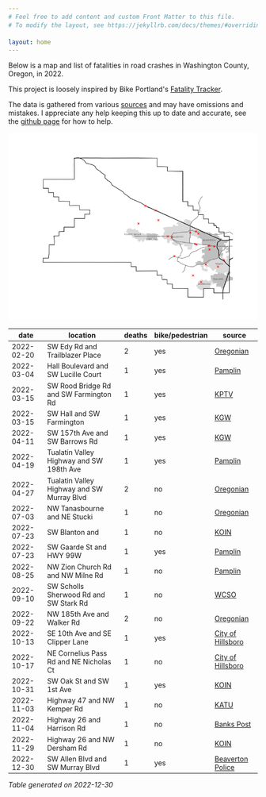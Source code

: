 ```yaml
---
# Feel free to add content and custom Front Matter to this file.
# To modify the layout, see https://jekyllrb.com/docs/themes/#overriding-theme-defaults

layout: home
---
```


Below is a map and list of fatalities in road crashes in Washington County, Oregon, in 2022.

This project is loosely inspired by Bike Portland's [Fatality Tracker](https://bikeportland.org/fatality-tracker).

The data is gathered from various [sources](resources/) and may have omissions and mistakes. I appreciate any help keeping this up to date and accurate, see the [github page](https://github.com/barker29/washington-county-oregon-crashes) for how to help.

![Washington County crash map](map2022.png)

|date|location|deaths|bike/pedestrian|source|
|---|---|---|---|---|
|2022-02-20|SW Edy Rd and Trailblazer Place|2|yes|[Oregonian](https://www.oregonlive.com/washingtoncounty/2022/02/sherwood-car-crash-kills-2-children.html)|
|2022-03-04|Hall Boulevard and SW Lucille Court|1|yes|[Pamplin](https://pamplinmedia.com/ht/117-hillsboro-tribune-news/563683-451526-orphan-highways-in-washco-receiving-renewed-attention)|
|2022-03-15|SW Rood Bridge Rd and SW Farmington Rd|1|yes|[KPTV](https://www.kptv.com/2022/03/15/bicyclist-dies-after-being-hit-by-driver-washington-county/)|
|2022-03-15|SW Hall and SW Farmington|1|yes|[KGW](https://www.kgw.com/article/news/local/beaverton-mayor-calls-for-road-upgrades-near-hit-and-run/283-d1b5603a-b63d-4094-bc88-d648ad33f037?s=03)|
|2022-04-11|SW 157th Ave and SW Barrows Rd|1|yes|[KGW](https://www.kgw.com/article/news/crime/beaverton-pedestrian-killed-hit-and-run/283-3ed7cfca-703c-432f-9fa8-0c8ac2e95149)|
|2022-04-19|Tualatin Valley Highway and SW 198th Ave|1|yes|[Pamplin](https://pamplinmedia.com/ht/117-hillsboro-tribune-news/542855-434782-wcso-skateboarder-struck-killed-by-vehicle-in-aloha)|
|2022-04-27|Tualatin Valley Highway and SW Murray Blvd|2|no|[Oregonian](https://www.oregonlive.com/pacific-northwest-news/2022/04/beaverton-crash-involving-sheriffs-deputy-kills-2-leaves-4-in-critical-condition.html)|
|2022-07-03|NW Tanasbourne and NE Stucki|1|no|[Oregonian](https://www.oregonlive.com/news/2022/07/one-person-killed-second-seriously-injured-in-rollover-crash-in-hillsboro-police-say.html)|
|2022-07-23|SW Blanton and |1|no|[KOIN](https://www.koin.com/news/crashes/passenger-dies-when-car-crashes-into-beaverton-yard/)|
|2022-07-23|SW Gaarde St and HWY 99W|1|yes|[Pamplin](https://pamplinmedia.com/ttt/552805-442456-tigard-crash-kills-82-year-old-pedestrian)|
|2022-08-25|NW Zion Church Rd and NW Milne Rd|1|no|[Pamplin](https://pamplinmedia.com/ht/117-hillsboro-tribune-news/555861-444920-cornelius-man-dies-in-two-vehicle-crash-in-washington-county)|
|2022-09-10|SW Scholls Sherwood Rd and SW Stark Rd|1|no|[WCSO](http://www.flashalertnewswire.net/images/news/2022-09/1128/157425/MR220911_Man_Killed_in_Rollover_Crash_Six_Injured_in_Head-on_DUII_Crash.pdf)|
|2022-09-22|NW 185th Ave and Walker Rd|2|no|[Oregonian](https://www.oregonlive.com/washingtoncounty/2022/09/2-dead-in-car-crash-near-hillsboro-shopping-center-1-person-in-accident-runs-from-scene-police.html)|
|2022-10-13|SE 10th Ave and SE Clipper Lane|1|yes|[City of Hillsboro](https://hillsboro-oregon.civicweb.net/document/50837/TC%20Crash%20Report%20Memo%2010.15.22.pdf)|
|2022-10-17|NE Cornelius Pass Rd and NE Nicholas Ct|1|no|[City of Hillsboro](https://hillsboro-oregon.civicweb.net/document/51927/TC%20Crash%20Report%20Memo%2011.9.22.pdf)|
|2022-10-31|SW Oak St and SW 1st Ave|1|yes|[KOIN](https://www.koin.com/news/crashes/bicyclist-dies-hillsboro-sw-oak-1st-10312022/)|
|2022-11-03|Highway 47 and NW Kemper Rd|1|no|[KATU](https://katu.com/news/local/crash-closes-highway-47-near-forest-grove)|
|2022-11-04|Highway 26 and Harrison Rd|1|no|[Banks Post](https://www.bankspost.com/posts/highway-26-closed-at-highway-6-junction-following-nearby-crash/)|
|2022-11-29|Highway 26 and NW Dersham Rd|1|no|[KOIN](https://www.koin.com/news/crashes/deadly-crash-highway-26-near-banks-11292022/)|
|2022-12-30|SW Allen Blvd and SW Murray Blvd|1|yes|[Beaverton Police](https://twitter.com/BeavertonPolice/status/1609027518933401601)|

*Table generated on 2022-12-30*
